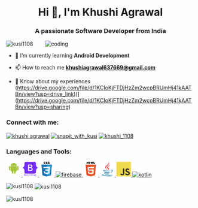 
<h1 align="center">Hi 👋, I'm Khushi Agrawal</h1>
<h3 align="center">A passionate Software Developer from India</h3>

<img align ="right" alt="coding" width="400" src="https://user-images.githubusercontent.com/74038190/249570803-02293768-9242-47e1-bf8f-d084ba0a2d1d.gif">

<p align="left"> <img src="https://komarev.com/ghpvc/?username=kusi1108&label=Profile%20views&color=0e75b6&style=flat" alt="kusi1108" /> </p>

- 🌱 I’m currently learning **Android Development**

- 📫 How to reach me **khushiagrawal637669@gmail.com**

- 📄 Know about my experiences (https://drive.google.com/file/d/1KCIoKjFTDjHzZm2wcpBRUmHj41kAATBn/view?usp=drive_link))](https://drive.google.com/file/d/1KCIoKjFTDjHzZm2wcpBRUmHj41kAATBn/view?usp=sharing)

<h3 align="left">Connect with me:</h3>
<p align="left">
<a href="https://linkedin.com/in/khushi agrawal" target="blank"><img align="center" src="https://raw.githubusercontent.com/rahuldkjain/github-profile-readme-generator/master/src/images/icons/Social/linked-in-alt.svg" alt="khushi agrawal" height="30" width="40" /></a>
<a href="https://instagram.com/snapit_with_kusi" target="blank"><img align="center" src="https://raw.githubusercontent.com/rahuldkjain/github-profile-readme-generator/master/src/images/icons/Social/instagram.svg" alt="snapit_with_kusi" height="30" width="40" /></a>
<a href="https://www.leetcode.com/khushi_1108" target="blank"><img align="center" src="https://raw.githubusercontent.com/rahuldkjain/github-profile-readme-generator/master/src/images/icons/Social/leet-code.svg" alt="khushi_1108" height="30" width="40" /></a>
</p>

<h3 align="left">Languages and Tools:</h3>
<p align="left"> <a href="https://developer.android.com" target="_blank" rel="noreferrer"> <img src="https://raw.githubusercontent.com/devicons/devicon/master/icons/android/android-original-wordmark.svg" alt="android" width="40" height="40"/> </a> <a href="https://getbootstrap.com" target="_blank" rel="noreferrer"> <img src="https://raw.githubusercontent.com/devicons/devicon/master/icons/bootstrap/bootstrap-plain-wordmark.svg" alt="bootstrap" width="40" height="40"/> </a> <a href="https://www.w3schools.com/css/" target="_blank" rel="noreferrer"> <img src="https://raw.githubusercontent.com/devicons/devicon/master/icons/css3/css3-original-wordmark.svg" alt="css3" width="40" height="40"/> </a> <a href="https://firebase.google.com/" target="_blank" rel="noreferrer"> <img src="https://www.vectorlogo.zone/logos/firebase/firebase-icon.svg" alt="firebase" width="40" height="40"/> </a> <a href="https://www.w3.org/html/" target="_blank" rel="noreferrer"> <img src="https://raw.githubusercontent.com/devicons/devicon/master/icons/html5/html5-original-wordmark.svg" alt="html5" width="40" height="40"/> </a> <a href="https://www.java.com" target="_blank" rel="noreferrer"> <img src="https://raw.githubusercontent.com/devicons/devicon/master/icons/java/java-original.svg" alt="java" width="40" height="40"/> </a> <a href="https://developer.mozilla.org/en-US/docs/Web/JavaScript" target="_blank" rel="noreferrer"> <img src="https://raw.githubusercontent.com/devicons/devicon/master/icons/javascript/javascript-original.svg" alt="javascript" width="40" height="40"/> </a> <a href="https://kotlinlang.org" target="_blank" rel="noreferrer"> <img src="https://www.vectorlogo.zone/logos/kotlinlang/kotlinlang-icon.svg" alt="kotlin" width="40" height="40"/> </a> </p>

<p><img align="left" src="https://github-readme-stats.vercel.app/api/top-langs?username=kusi1108&show_icons=true&locale=en&layout=compact" alt="kusi1108" /></p>

<p>&nbsp;<img align="center" src="https://github-readme-stats.vercel.app/api?username=kusi1108&show_icons=true&locale=en" alt="kusi1108" /></p>

<p><img align="center" src="https://github-readme-streak-stats.herokuapp.com/?user=kusi1108&" alt="kusi1108" /></p>
<!--
**kusi1108/kusi1108** is a ✨ _special_ ✨ repository because its `README.md` (this file) appears on your GitHub profile.

Here are some ideas to get you started:

- 🔭 I’m currently working on ...
- 🌱 I’m currently learning ...
- 👯 I’m looking to collaborate on ...
- 🤔 I’m looking for help with ...
- 💬 Ask me about ...
- 📫 How to reach me: ...
- 😄 Pronouns: ...
- ⚡ Fun fact: ...
-->

